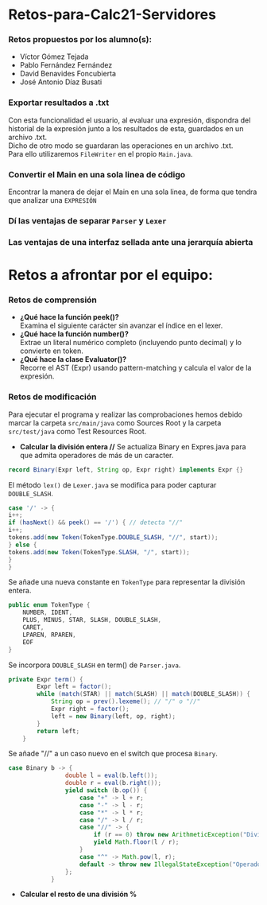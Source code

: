 # Retos-para-Calc21-Servidores

### Retos propuestos por los alumno(s):
- Víctor Gómez Tejada
- Pablo Fernández Fernández
- David Benavides Foncubierta
- José Antonio Díaz Busati


### Exportar resultados a .txt
Con esta funcionalidad el usuario, al evaluar una expresión, dispondra del historial de la expresión junto a los resultados de esta, guardados en un archivo .txt.  
Dicho de otro modo se guardaran las operaciones en un archivo .txt.  
Para ello utilizaremos `FileWriter` en el propio `Main.java`.

### Convertir el Main en una sola linea de código
Encontrar la manera de dejar el Main en una sola linea, de forma que tendra que analizar una `EXPRESIÓN`

### Dí las ventajas de separar `Parser` y `Lexer`

### Las ventajas de una interfaz sellada ante una jerarquía abierta

# Retos a afrontar por el equipo:

### Retos de comprensión
- **¿Qué hace la función peek()?**  
  Examina el siguiente carácter sin avanzar el índice en el lexer.
- **¿Qué hace la función number()?**  
  Extrae un literal numérico completo (incluyendo punto decimal) y lo convierte en token.
- **¿Qué hace la clase Evaluator()?**  
  Recorre el AST (Expr) usando pattern-matching y calcula el valor de la expresión.

### Retos de modificación
Para ejecutar el programa y realizar las comprobaciones hemos debido marcar la carpeta `src/main/java` como Sources Root y la carpeta `src/test/java` como Test Resources Root.
- **Calcular la división entera //**
  Se actualiza Binary en Expres.java para que admita operadores de más de un caracter.  
```java
record Binary(Expr left, String op, Expr right) implements Expr {}
```
  El método `lex()` de `Lexer.java` se modifica para poder capturar `DOUBLE_SLASH`.
```java
case '/' -> {
i++;
if (hasNext() && peek() == '/') { // detecta "//"
i++;
tokens.add(new Token(TokenType.DOUBLE_SLASH, "//", start));
} else {
tokens.add(new Token(TokenType.SLASH, "/", start));
}
}
```
Se añade una nueva constante en `TokenType` para representar la división entera.
```java
public enum TokenType {
    NUMBER, IDENT,
    PLUS, MINUS, STAR, SLASH, DOUBLE_SLASH,
    CARET,
    LPAREN, RPAREN,
    EOF
}
```
Se incorpora `DOUBLE_SLASH` en term() de `Parser.java`.
```java
private Expr term() {
        Expr left = factor();
        while (match(STAR) || match(SLASH) || match(DOUBLE_SLASH)) {
            String op = prev().lexeme(); // "/" o "//"
            Expr right = factor();
            left = new Binary(left, op, right);
        }
        return left;
    }
```
Se añade "//" a un caso nuevo en el switch que procesa `Binary`.
```java
case Binary b -> {
                double l = eval(b.left());
                double r = eval(b.right());
                yield switch (b.op()) {
                    case "+" -> l + r;
                    case "-" -> l - r;
                    case "*" -> l * r;
                    case "/" -> l / r;
                    case "//" -> {
                        if (r == 0) throw new ArithmeticException("División por cero");
                        yield Math.floor(l / r);
                    }
                    case "^" -> Math.pow(l, r);
                    default -> throw new IllegalStateException("Operador no soportado: " + b.op());
                };
            }
```

- **Calcular el resto de una división %**

